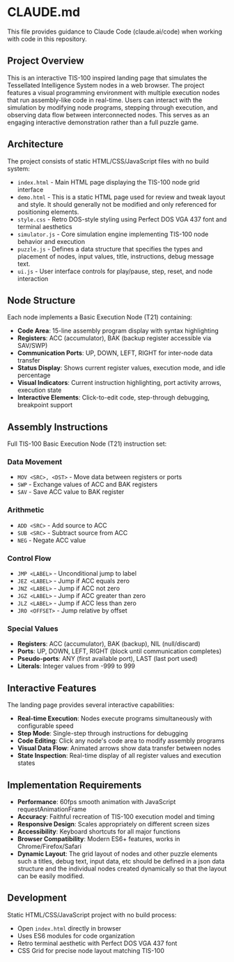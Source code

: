 # CLAUDE.md

This file provides guidance to Claude Code (claude.ai/code) when working with code in this repository.

## Project Overview

This is an interactive TIS-100 inspired landing page that simulates the Tessellated Intelligence System nodes in a web browser. The project features a visual programming environment with multiple execution nodes that run assembly-like code in real-time. Users can interact with the simulation by modifying node programs, stepping through execution, and observing data flow between interconnected nodes. This serves as an engaging interactive demonstration rather than a full puzzle game.

## Architecture

The project consists of static HTML/CSS/JavaScript files with no build system:

- `index.html` - Main HTML page displaying the TIS-100 node grid interface
- `demo.html` - This is a static HTML page used for review and tweak layout and style.  It should generally not be modified and only referenced for positioning elements.
- `style.css` - Retro DOS-style styling using Perfect DOS VGA 437 font and terminal aesthetics
- `simulator.js` - Core simulation engine implementing TIS-100 node behavior and execution
- `puzzle.js` - Defines a data structure that specifies the types and placement of nodes, input values, title, instructions, debug message text.
- `ui.js` - User interface controls for play/pause, step, reset, and node interaction

## Node Structure

Each node implements a Basic Execution Node (T21) containing:

- **Code Area**: 15-line assembly program display with syntax highlighting
- **Registers**: ACC (accumulator), BAK (backup register accessible via SAV/SWP)
- **Communication Ports**: UP, DOWN, LEFT, RIGHT for inter-node data transfer
- **Status Display**: Shows current register values, execution mode, and idle percentage
- **Visual Indicators**: Current instruction highlighting, port activity arrows, execution state
- **Interactive Elements**: Click-to-edit code, step-through debugging, breakpoint support

## Assembly Instructions

Full TIS-100 Basic Execution Node (T21) instruction set:

### Data Movement
- `MOV <SRC>, <DST>` - Move data between registers or ports
- `SWP` - Exchange values of ACC and BAK registers
- `SAV` - Save ACC value to BAK register

### Arithmetic
- `ADD <SRC>` - Add source to ACC
- `SUB <SRC>` - Subtract source from ACC
- `NEG` - Negate ACC value

### Control Flow
- `JMP <LABEL>` - Unconditional jump to label
- `JEZ <LABEL>` - Jump if ACC equals zero
- `JNZ <LABEL>` - Jump if ACC not zero
- `JGZ <LABEL>` - Jump if ACC greater than zero
- `JLZ <LABEL>` - Jump if ACC less than zero
- `JRO <OFFSET>` - Jump relative by offset

### Special Values
- **Registers**: ACC (accumulator), BAK (backup), NIL (null/discard)
- **Ports**: UP, DOWN, LEFT, RIGHT (block until communication completes)
- **Pseudo-ports**: ANY (first available port), LAST (last port used)
- **Literals**: Integer values from -999 to 999

## Interactive Features

The landing page provides several interactive capabilities:

- **Real-time Execution**: Nodes execute programs simultaneously with configurable speed
- **Step Mode**: Single-step through instructions for debugging
- **Code Editing**: Click any node's code area to modify assembly programs
- **Visual Data Flow**: Animated arrows show data transfer between nodes
- **State Inspection**: Real-time display of all register values and execution states


## Implementation Requirements

- **Performance**: 60fps smooth animation with JavaScript requestAnimationFrame
- **Accuracy**: Faithful recreation of TIS-100 execution model and timing
- **Responsive Design**: Scales appropriately on different screen sizes
- **Accessibility**: Keyboard shortcuts for all major functions
- **Browser Compatibility**: Modern ES6+ features, works in Chrome/Firefox/Safari
- **Dynamic Layout**: The grid layout of nodes and other puzzle elements such a titles, debug text, input data, etc should be defined in a json data structure and the individual nodes created dynamically so that the layout can be easily modified.

## Development

Static HTML/CSS/JavaScript project with no build process:
- Open `index.html` directly in browser
- Uses ES6 modules for code organization
- Retro terminal aesthetic with Perfect DOS VGA 437 font
- CSS Grid for precise node layout matching TIS-100
